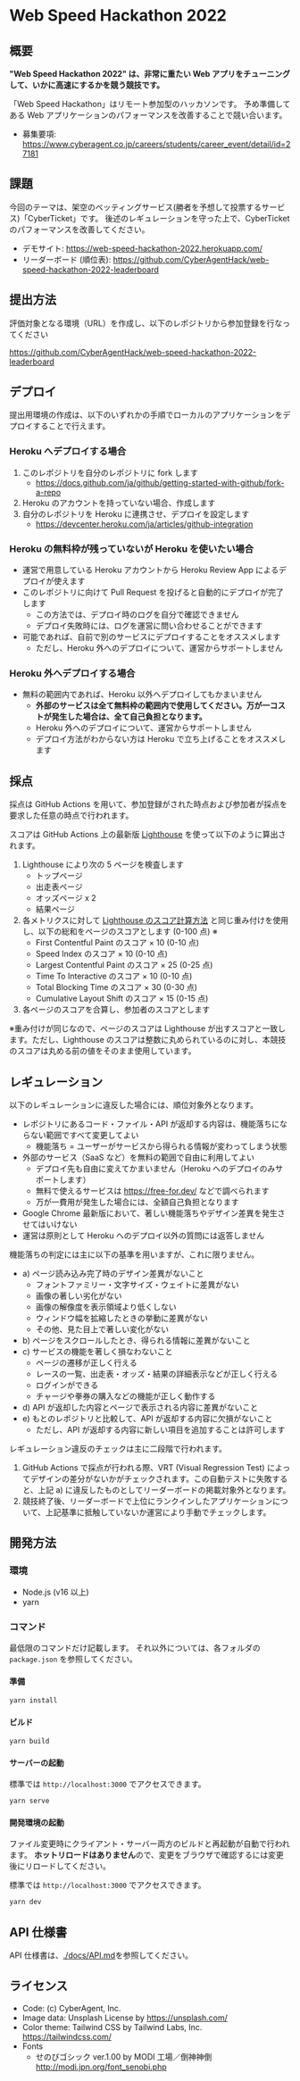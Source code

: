 # Web Speed Hackathon 2022

## 概要

**"Web Speed Hackathon 2022" は、非常に重たい Web アプリをチューニングして、いかに高速にするかを競う競技です。**

「Web Speed Hackathon」はリモート参加型のハッカソンです。 予め準備してある Web アプリケーションのパフォーマンスを改善することで競い合います。

- 募集要項: https://www.cyberagent.co.jp/careers/students/career_event/detail/id=27181

## 課題

今回のテーマは、架空のベッティングサービス(勝者を予想して投票するサービス)「CyberTicket」です。
後述のレギュレーションを守った上で、CyberTicket のパフォーマンスを改善してください。

- デモサイト: https://web-speed-hackathon-2022.herokuapp.com/
- リーダーボード (順位表): https://github.com/CyberAgentHack/web-speed-hackathon-2022-leaderboard

## 提出方法

評価対象となる環境（URL）を作成し、以下のレポジトリから参加登録を行なってください

https://github.com/CyberAgentHack/web-speed-hackathon-2022-leaderboard

## デプロイ

提出用環境の作成は、以下のいずれかの手順でローカルのアプリケーションをデプロイすることで行えます。

### Heroku へデプロイする場合

1. このレポジトリを自分のレポジトリに fork します
   - https://docs.github.com/ja/github/getting-started-with-github/fork-a-repo
2. Heroku のアカウントを持っていない場合、作成します
3. 自分のレポジトリを Heroku に連携させ、デプロイを設定します
   - https://devcenter.heroku.com/ja/articles/github-integration

### Heroku の無料枠が残っていないが Heroku を使いたい場合

- 運営で用意している Heroku アカウントから Heroku Review App によるデプロイが使えます
- このレポジトリに向けて Pull Request を投げると自動的にデプロイが完了します
  - この方法では、デプロイ時のログを自分で確認できません
  - デプロイ失敗時には、ログを運営に問い合わせることができます
- 可能であれば、自前で別のサービスにデプロイすることをオススメします
  - ただし、Heroku 外へのデプロイについて、運営からサポートしません

### Heroku 外へデプロイする場合

- 無料の範囲内であれば、Heroku 以外へデプロイしてもかまいません
  - **外部のサービスは全て無料枠の範囲内で使用してください。万が一コストが発生した場合は、全て自己負担となります。**
  - Heroku 外へのデプロイについて、運営からサポートしません
  - デプロイ方法がわからない方は Heroku で立ち上げることをオススメします

## 採点

採点は GitHub Actions を用いて、参加登録がされた時点および参加者が採点を要求した任意の時点で行われます。

スコアは GitHub Actions 上の最新版 [Lighthouse](https://github.com/GoogleChrome/lighthouse) を使って以下のように算出されます。

1. Lighthouse により次の 5 ページを検査します
   - トップページ
   - 出走表ページ
   - オッズページ x 2
   - 結果ページ
2. 各メトリクスに対して [Lighthouse のスコア計算方法](https://web.dev/performance-scoring/#lighthouse-8) と同じ重み付けを使用し、以下の総和をページのスコアとします (0-100 点) ※
   - First Contentful Paint のスコア × 10 (0-10 点)
   - Speed Index のスコア × 10 (0-10 点)
   - Largest Contentful Paint のスコア × 25 (0-25 点)
   - Time To Interactive のスコア × 10 (0-10 点)
   - Total Blocking Time のスコア × 30 (0-30 点)
   - Cumulative Layout Shift のスコア × 15 (0-15 点)
3. 各ページのスコアを合算し、参加者のスコアとします

※重み付けが同じなので、ページのスコアは Lighthouse が出すスコアと一致します。ただし、Lighthouse のスコアは整数に丸められているのに対し、本競技のスコアは丸める前の値をそのまま使用しています。

## レギュレーション

以下のレギュレーションに違反した場合には、順位対象外となります。

- レポジトリにあるコード・ファイル・API が返却する内容は、機能落ちにならない範囲ですべて変更してよい
  - 機能落ち = ユーザーがサービスから得られる情報が変わってしまう状態
- 外部のサービス（SaaS など）を無料の範囲で自由に利用してよい
  - デプロイ先も自由に変えてかまいません（Heroku へのデプロイのみサポートします）
  - 無料で使えるサービスは https://free-for.dev/ などで調べられます
  - 万が一費用が発生した場合には、全額自己負担となります
- Google Chrome 最新版において、著しい機能落ちやデザイン差異を発生させてはいけない
- 運営は原則として Heroku へのデプロイ以外の質問には返答しません

機能落ちの判定には主に以下の基準を用いますが、これに限りません。

- a) ページ読み込み完了時のデザイン差異がないこと
  - フォントファミリー・文字サイズ・ウェイトに差異がない
  - 画像の著しい劣化がない
  - 画像の解像度を表示領域より低くしない
  - ウィンドウ幅を拡縮したときの挙動に差異がない
  - その他、見た目上で著しい変化がない
- b) ページをスクロールしたとき、得られる情報に差異がないこと
- c) サービスの機能を著しく損なわないこと
  - ページの遷移が正しく行える
  - レースの一覧、出走表・オッズ・結果の詳細表示などが正しく行える
  - ログインができる
  - チャージや拳券の購入などの機能が正しく動作する
- d) API が返却した内容とページで表示される内容に差異がないこと
- e) もとのレポジトリと比較して、API が返却する内容に欠損がないこと
  - ただし、API が返却する内容に新しい項目を追加することは許可します

レギュレーション違反のチェックは主に二段階で行われます。

1. GitHub Actions で採点が行われる際、VRT (Visual Regression Test) によってデザインの差分がないかがチェックされます。この自動テストに失敗すると、上記 a) に違反したものとしてリーダーボードの掲載対象外となります。
2. 競技終了後、リーダーボードで上位にランクインしたアプリケーションについて、上記基準に抵触していないか運営により手動でチェックします。

## 開発方法

### 環境

- Node.js (v16 以上)
- yarn

### コマンド

最低限のコマンドだけ記載します。
それ以外については、各フォルダの `package.json` を参照してください。

#### 準備

```bash
yarn install
```

#### ビルド

```bash
yarn build
```

#### サーバーの起動

標準では `http://localhost:3000` でアクセスできます。

```bash
yarn serve
```

#### 開発環境の起動

ファイル変更時にクライアント・サーバー両方のビルドと再起動が自動で行われます。
**ホットリロードはありません**ので、変更をブラウザで確認するには変更後にリロードしてください。

標準では `http://localhost:3000` でアクセスできます。

```bash
yarn dev
```

## API 仕様書

API 仕様書は、[./docs/API.md](./docs/API.md)を参照してください。

## ライセンス

- Code: (c) CyberAgent, Inc.
- Image data: Unsplash License by https://unsplash.com/
- Color theme: Tailwind CSS by Tailwind Labs, Inc. https://tailwindcss.com/
- Fonts
  - せのびゴシック ver.1.00 by MODI 工場／倒神神倒 http://modi.jpn.org/font_senobi.php

